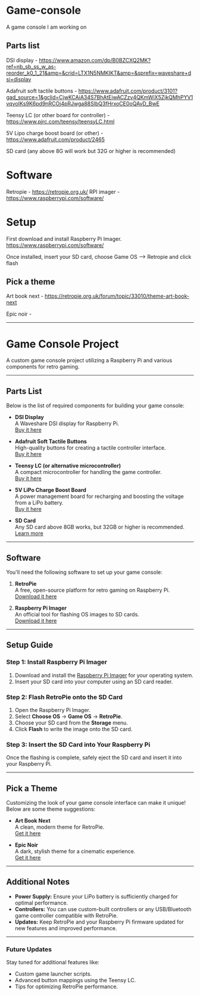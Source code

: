 # Game-console
A game console I am working on

## Parts list
DSI display - https://www.amazon.com/dp/B0BZCXQ2MK?ref=nb_sb_ss_w_as-reorder_k0_1_21&amp=&crid=LTX1N5NMKIKT&amp=&sprefix=waveshare+dsi+display

Adafruit soft tactile buttons - https://www.adafruit.com/product/3101?gad_source=1&gclid=CjwKCAiA34S7BhAtEiwACZzv4QKmWiX5ZjkQMhPYV1vqvoIKs9K6pd9nRCOj4pRJwga88SlbQ3fHrxoCE0oQAvD_BwE

Teensy LC (or other board for controller) - https://www.pjrc.com/teensy/teensyLC.html

5V Lipo charge boost board (or other) - https://www.adafruit.com/product/2465

SD card (any above 8G will work but 32G or higher is recommended)
# Software
Retropie - https://retropie.org.uk/
RPI imager - https://www.raspberrypi.com/software/

# Setup
First download and install Raspberry Pi Imager.
https://www.raspberrypi.com/software/

Once installed, insert your SD card, choose Game OS --> Retropie and click flash




## Pick a theme
Art book next - https://retropie.org.uk/forum/topic/33010/theme-art-book-next

Epic noir -

---


# Game Console Project
A custom game console project utilizing a Raspberry Pi and various components for retro gaming.

---

## Parts List
Below is the list of required components for building your game console:

- **DSI Display**  
  A Waveshare DSI display for Raspberry Pi.  
  [Buy it here](https://www.amazon.com/dp/B0BZCXQ2MK?ref=nb_sb_ss_w_as-reorder_k0_1_21&amp=&crid=LTX1N5NMKIKT&amp=&sprefix=waveshare+dsi+display)

- **Adafruit Soft Tactile Buttons**  
  High-quality buttons for creating a tactile controller interface.  
  [Buy it here](https://www.adafruit.com/product/3101?gad_source=1&gclid=CjwKCAiA34S7BhAtEiwACZzv4QKmWiX5ZjkQMhPYV1vqvoIKs9K6pd9nRCOj4pRJwga88SlbQ3fHrxoCE0oQAvD_BwE)

- **Teensy LC (or alternative microcontroller)**  
  A compact microcontroller for handling the game controller.  
  [Buy it here](https://www.pjrc.com/teensy/teensyLC.html)

- **5V LiPo Charge Boost Board**  
  A power management board for recharging and boosting the voltage from a LiPo battery.  
  [Buy it here](https://www.adafruit.com/product/2465)

- **SD Card**  
  Any SD card above 8GB works, but 32GB or higher is recommended.  
  [Learn more](https://retropie.org.uk/docs/SD-Cards/)

---

## Software
You'll need the following software to set up your game console:

1. **RetroPie**  
   A free, open-source platform for retro gaming on Raspberry Pi.  
   [Download it here](https://retropie.org.uk/)

2. **Raspberry Pi Imager**  
   An official tool for flashing OS images to SD cards.  
   [Download it here](https://www.raspberrypi.com/software/)

---

## Setup Guide

### Step 1: Install Raspberry Pi Imager
1. Download and install the [Raspberry Pi Imager](https://www.raspberrypi.com/software/) for your operating system.  
2. Insert your SD card into your computer using an SD card reader.

### Step 2: Flash RetroPie onto the SD Card
1. Open the Raspberry Pi Imager.
2. Select **Choose OS** → **Game OS** → **RetroPie**.  
3. Choose your SD card from the **Storage** menu.  
4. Click **Flash** to write the image onto the SD card.

### Step 3: Insert the SD Card into Your Raspberry Pi
Once the flashing is complete, safely eject the SD card and insert it into your Raspberry Pi.

---

## Pick a Theme
Customizing the look of your game console interface can make it unique! Below are some theme suggestions:

- **Art Book Next**  
  A clean, modern theme for RetroPie.  
  [Get it here](https://retropie.org.uk/forum/topic/33010/theme-art-book-next)

- **Epic Noir**  
  A dark, stylish theme for a cinematic experience.  
  [Get it here](https://github.com/c64-dev/epicnoir)

---

## Additional Notes
- **Power Supply:** Ensure your LiPo battery is sufficiently charged for optimal performance.
- **Controllers:** You can use custom-built controllers or any USB/Bluetooth game controller compatible with RetroPie.
- **Updates:** Keep RetroPie and your Raspberry Pi firmware updated for new features and improved performance.

---

### Future Updates
Stay tuned for additional features like:
- Custom game launcher scripts.
- Advanced button mappings using the Teensy LC.
- Tips for optimizing RetroPie performance.
